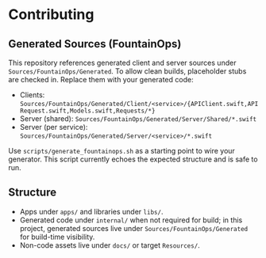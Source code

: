 # Contributing

## Generated Sources (FountainOps)

This repository references generated client and server sources under `Sources/FountainOps/Generated`.
To allow clean builds, placeholder stubs are checked in. Replace them with your generated code:

- Clients: `Sources/FountainOps/Generated/Client/<service>/{APIClient.swift,APIRequest.swift,Models.swift,Requests/*}`
- Server (shared): `Sources/FountainOps/Generated/Server/Shared/*.swift`
- Server (per service): `Sources/FountainOps/Generated/Server/<service>/*.swift`

Use `scripts/generate_fountainops.sh` as a starting point to wire your generator. This script currently echoes the expected structure and is safe to run.

## Structure

- Apps under `apps/` and libraries under `libs/`.
- Generated code under `internal/` when not required for build; in this project, generated sources live under `Sources/FountainOps/Generated` for build-time visibility.
- Non-code assets live under `docs/` or target `Resources/`.

